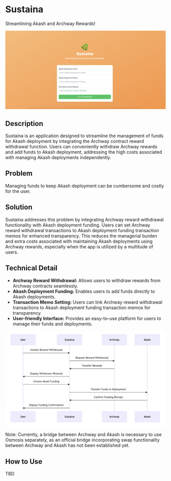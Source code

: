 # Sustaina

Streamlining Akash and Archway Rewards!

![screen-1](./docs/screen-1.png)

## Description

Sustaina is an application designed to streamline the management of funds for Akash deployment by integrating the Archway contract reward withdrawal function. Users can conveniently withdraw Archway rewards and add funds to Akash deployment, addressing the high costs associated with managing Akash deployments independently.

## Problem

Managing funds to keep Akash deployment can be cumbersome and costly for the user.

## Solution

Sustaina addresses this problem by integrating Archway reward withdrawal functionality with Akash deployment funding. Users can set Archway reward withdrawal transactions to Akash deployment funding transaction memos for enhanced transparency. This reduces the managerial burden and extra costs associated with maintaining Akash deployments using Archway rewards, especially when the app is utilized by a multitude of users.

## Technical Detail

- **Archway Reward Withdrawal:** Allows users to withdraw rewards from Archway contracts seamlessly.
- **Akash Deployment Funding:** Enables users to add funds directly to Akash deployments.
- **Transaction Memo Setting:** Users can link Archway reward withdrawal transactions to Akash deployment funding transaction memos for transparency.
- **User-friendly Interface:** Provides an easy-to-use platform for users to manage their funds and deployments.

![diagram](./docs/diagram.png)

Note: Currently, a bridge between Archway and Akash is necessary to use Osmosis separately, as an official bridge incorporating swap functionality between Archway and Akash has not been established yet.

## How to Use

TBD
